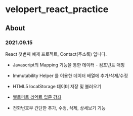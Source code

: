 # velopert_react_practice

## About

### 2021.09.15

React 첫번째 예제 프로젝트, Contact(주소록) 입니다.

-   Javascript의 Mapping 기능을 통한 데이터 - 컴포넌트 매핑
-   Immutability Helper 를 이용한 데이터 배열에 추가/삭제/수정
-   HTML5 localStorage 데이터 저장 및 불러오기

-   [밸로퍼트 리엑트 입문 강좌](https://www.youtube.com/watch?v=OUAOo1N-EDs&list=PL9FpF_z-xR_GMujql3S_XGV2SpdfDBkeC&index=19)

-   전화번호부 간단한 추가, 수정, 삭제, 상세보기 기능
